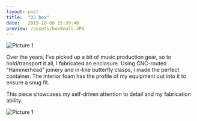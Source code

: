 ```yaml
---
layout: post
title:  "DJ box"
date:   2015-10-08 15:39:40
preview: /assets/boxSmall.JPG
---
```


![Picture 1]({{"/assets/boxLarge.jpg"|absolute_url}})

Over the years, I’ve picked up a bit of music production gear, so to hold/transport it all, I fabricated an enclosure. Using CNC-routed “Hammerhead” joinery and in-line butterfly clasps, I made the perfect container. The interior foam has the profile of my equipment cut into it to ensure a snug fit.

This piece showcases my self-driven attention to detail and my fabrication ability. 

![Picture 1]({{"/assets/boxInterior.jpg"|absolute_url}})
